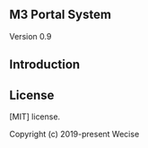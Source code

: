 ## M3 Portal System  

Version 0.9

## Introduction


## License

[MIT]
license.

Copyright (c) 2019-present Wecise